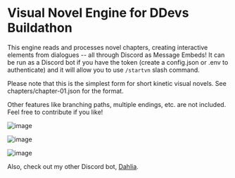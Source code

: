 # Visual Novel Engine for DDevs Buildathon

This engine reads and processes novel chapters, creating interactive elements from dialogues -- all through Discord as Message Embeds!
It can be run as a Discord bot if you have the token (create a config.json or .env to authenticate) and it will allow you to use `/startvn` slash command.

Please note that this is the simplest form for short kinetic visual novels. See chapters/chapter-01.json for the format.

Other features like branching paths, multiple endings, etc. are not included. Feel free to contribute if you like!

![image](https://github.com/xkyanari/discord-vne/assets/11563770/27684535-6bb1-4938-98a0-08742239234e)

![image](https://github.com/xkyanari/discord-vne/assets/11563770/3e6df45b-e91a-4e13-af3d-c2ca5588081e)

![image](https://github.com/xkyanari/discord-vne/assets/11563770/b41a6189-469d-4a68-a21b-e569273252b9)

Also, check out my other Discord bot, [Dahlia](https://top.gg/bot/1108464420465692795).
